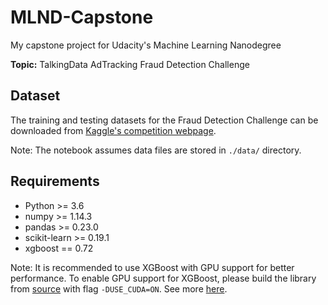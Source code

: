 # MLND-Capstone

My capstone project for Udacity's Machine Learning Nanodegree

**Topic:** TalkingData AdTracking Fraud Detection Challenge

## Dataset

The training and testing datasets for the Fraud Detection Challenge can be downloaded from [Kaggle's competition webpage](https://www.kaggle.com/c/talkingdata-adtracking-fraud-detection/data).

Note: The notebook assumes data files are stored in `./data/` directory.

## Requirements

* Python >= 3.6
* numpy >= 1.14.3
* pandas >= 0.23.0
* scikit-learn >= 0.19.1
* xgboost == 0.72

Note: It is recommended to use XGBoost with GPU support for better performance. To enable GPU support for XGBoost, please build the library from [source](https://github.com/dmlc/xgboost) with flag `-DUSE_CUDA=ON`. See more [here](https://xgboost.readthedocs.io/en/latest/build.html#building-with-gpu-support).




